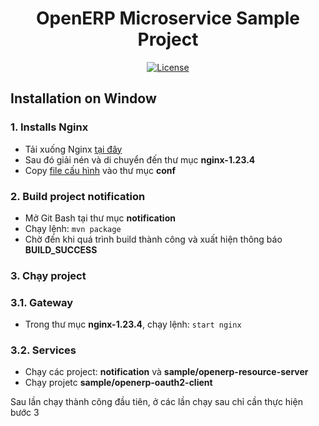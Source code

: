 <h1 align="center">OpenERP Microservice Sample Project</h1>

<div align="center">

[![License](https://img.shields.io/badge/License-BSD%203--Clause-blue.svg)](https://opensource.org/licenses/BSD-3-Clause)

</div>

## Installation on Window

### 1. Installs Nginx

- Tải xuống Nginx [tại đây](https://nginx.org/download/nginx-1.23.4.zip)
- Sau đó giải nén và di chuyển đến thư mục <b>nginx-1.23.4</b>
- Copy [file cấu hình](https://drive.google.com/file/d/1cxQqamvnojM4zCzk3m4a4kkQfHt1OPsp/view?usp=sharing) vào thư
  mục <b>conf</b>

### 2. Build project notification

- Mở Git Bash tại thư mục <b>notification</b>
- Chạy lệnh: `mvn package`
- Chờ đến khi quá trình build thành công và xuất hiện thông báo <b>BUILD_SUCCESS</b>

### 3. Chạy project

### 3.1. Gateway

- Trong thư mục <b>nginx-1.23.4</b>, chạy lệnh: `start nginx`

### 3.2. Services

- Chạy các project: <b>notification</b> và <b>sample/openerp-resource-server</b>
- Chạy projetc <b>sample/openerp-oauth2-client</b>

Sau lần chạy thành công đầu tiên, ở các lần chạy sau chỉ cần thực hiện bước 3


<!-- Security scan triggered at 2025-09-02 04:42:34 -->

<!-- Security scan triggered at 2025-09-09 05:41:55 -->